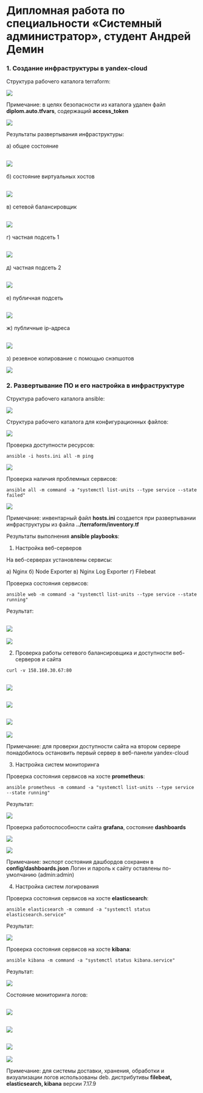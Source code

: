 # Дипломная работа по специальности «Системный администратор», студент Андрей Демин

### 1. Создание инфраструктуры в yandex-cloud

Структура рабочего каталога terraform:

![](img/tree_terraform.png)


Примечание: в целях безопасности из каталога удален файл **diplom.auto.tfvars**, содержащий **access_token** 

![](img/tfvars.png)

Результаты развертывания инфраструктуры:

а) общее состояние

![](img/1-1.png)
---
б) состояние виртуальных хостов

![](img/vm.png)
---
в) сетевой балансировщик

![](img/netbalancer.png)
---
г) частная подсеть 1   

![](img/priv1.png)
---
д) частная подсеть 2

![](img/priv2.png)
---
е) публичная подсеть

![](img/public.png)
---
ж) публичные ip-адреса

![](img/public-ip.png)
---
з) резевное копирование с помощью снэпшотов

![](img/snap.png)

### 2. Развертывание ПО и его настройка в инфраструктуре 

Структура рабочего каталога ansible:

![](img/tree_ansible.png)

Структура рабочего каталога для конфигурационных файлов:

![](img/tree_config.png)

Проверка доступности ресурсов:

```
ansible -i hosts.ini all -m ping
```
![](img/ping.png)

Проверка наличия проблемных сервисов:

```
ansible all -m command -a "systemctl list-units --type service --state failed"
```

![](img/failed.png)

Примечание: инвентарный файл **hosts.ini** создается при развертывании инфраструктуры
из файла **../terraform/inventory.tf** 



Результаты выполнения **ansible playbooks**:

1. Настройка веб-серверов 

На веб-серверах установлены сервисы:

а) Nginx
б) Node Exporter
в) Nginx Log Exporter
г) Filebeat

Проверка состояния сервисов:

```
ansible web -m command -a "systemctl list-units --type service --state running"
```
Результат: 
 
![](img/web1.png)
---
![](img/web2.png)


2. Проверка работы сетевого балансировщика и доступности веб-серверов и сайта

```
curl -v 158.160.30.67:80
```

![](img/nginx1.png)
---
![](img/nginx2.png)
---
![](img/site1.png)
---
![](img/site2.png)

Примечание: для проверки доступности сайта на втором сервере понадобилось остановить первый сервер
в веб-панели yandex-cloud


3. Настройка систем мониторинга

Проверка состояния сервисов на хосте **prometheus**:

```
ansible prometheus -m command -a "systemctl list-units --type service --state running"
```
Результат:

![](img/prom.png)

Проверка работоспособности сайта **grafana**, состояние **dashboards**

![](img/dash1.png)

![](img/dash2.png)

Примечание: экспорт состояния дашбордов сохранен в **config/dashboards.json**
Логин и пароль к сайту оставлены по-умолчанию (admin:admin)

4. Настройка систем логирования

Проверка состояния сервисов на хосте **elasticsearch**:

```
ansible elasticsearch -m command -a "systemctl status elasticsearch.service"
```
Результат:

![](img/elastic.png)

Проверка состояния сервисов на хосте **kibana**:

```
ansible kibana -m command -a "systemctl status kibana.service"
```
Результат:

![](img/kibana.png)

Состояние мониторинга логов:

![](img/kibanasite1.png)
---
![](img/kibanasite2.png)
---
![](img/kibanasite3.png)
---
![](img/kibanasite4.png)

Примечание: для системы доставки, хранения, обработки и визуализации логов 
использованы deb. дистрибутивы **filebeat, elasticsearch, kibana** версии 7.17.9

